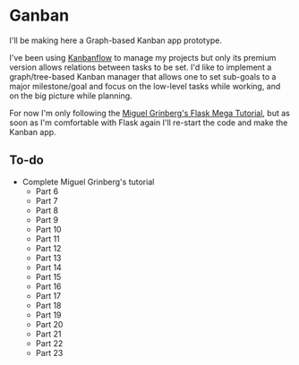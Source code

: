 # Ganban

I'll be making here a Graph-based Kanban app prototype.

I've been using [Kanbanflow](https://kanbanflow.com/) to manage my projects but only its premium version allows relations between tasks to be set. I'd like to implement a graph/tree-based Kanban manager that allows one to set sub-goals to a major milestone/goal and focus on the low-level tasks while working, and on the big picture while planning.

For now I'm only following the [Miguel Grinberg's Flask Mega Tutorial](https://blog.miguelgrinberg.com/post/the-flask-mega-tutorial-part-i-hello-world), but as soon as I'm comfortable with Flask again I'll re-start the code and make the Kanban app.

## To-do

* Complete Miguel Grinberg's tutorial
  * Part 6
  * Part 7
  * Part 8
  * Part 9
  * Part 10
  * Part 11
  * Part 12
  * Part 13
  * Part 14
  * Part 15
  * Part 16
  * Part 17
  * Part 18
  * Part 19
  * Part 20
  * Part 21
  * Part 22
  * Part 23
